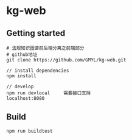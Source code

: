 # kg-web

## Getting started
```bush
# 法规知识图谱前后端分离之前端部分
# github地址
git clone https://github.com/GMYL/kg-web.git

// install dependencies
npm install

// develop
npm run devlocal     需要接口支持
localhost:8080
```

## Build
```bush
npm run buildtest
```